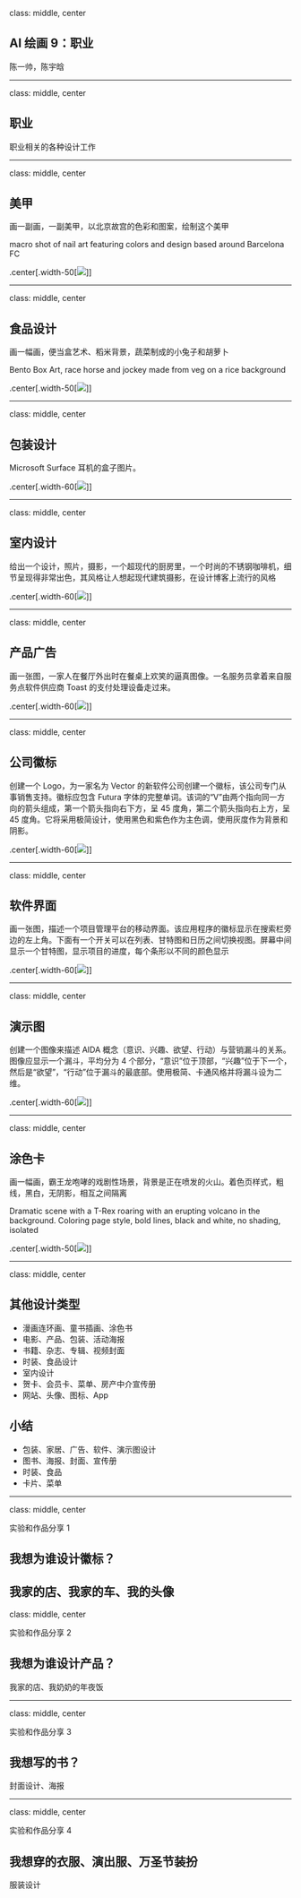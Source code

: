class: middle, center

<!-- AI 伴我行 -->

## AI 绘画 9：职业

陈一帅，陈宇晗

<!-- [yschen@bjtu.edu.cn](mailto:yschen@bjtu.edu.cn) -->
<!-- 北京交通大学电子信息工程学院 -->
<!-- .footnote[网络智能实验室] -->

---
class: middle, center
## 职业

职业相关的各种设计工作


---
class: middle, center
## 美甲

画一副画，一副美甲，以北京故宫的色彩和图案，绘制这个美甲

macro shot of nail art featuring colors and design based around Barcelona FC

.center[.width-50[![](./fig/style/15-0-nail.jpeg)]]

---
class: middle, center
## 食品设计

画一幅画，便当盒艺术、稻米背景，蔬菜制成的小兔子和胡萝卜

Bento Box Art, race horse and jockey made from veg on a rice background

.center[.width-50[![](./fig/style/15-0-box.jpeg)]]

---
class: middle, center
## 包装设计
Microsoft Surface 耳机的盒子图片。

.center[.width-60[![](./fig/style/15-1-earphone.jpeg)]]

---
class: middle, center
## 室内设计

给出一个设计，照片，摄影，一个超现代的厨房里，一个时尚的不锈钢咖啡机，细节呈现得非常出色，其风格让人想起现代建筑摄影，在设计博客上流行的风格

.center[.width-60[![](./fig/style/15-6-kitchen.jpeg)]]

---
class: middle, center
## 产品广告

画一张图，一家人在餐厅外出时在餐桌上欢笑的逼真图像。一名服务员拿着来自服务点软件供应商 Toast 的支付处理设备走过来。

.center[.width-60[![](./fig/style/15-3-paymachine.jpeg)]]

---
class: middle, center
## 公司徽标

创建一个 Logo，为一家名为 Vector 的新软件公司创建一个徽标，该公司专门从事销售支持。徽标应包含 Futura 字体的完整单词。该词的“V”由两个指向同一方向的箭头组成，第一个箭头指向右下方，呈 45 度角，第二个箭头指向右上方，呈 45 度角。它将采用极简设计，使用黑色和紫色作为主色调，使用灰度作为背景和阴影。

.center[.width-60[![](./fig/style/15-2-logo.jpeg)]]

---
class: middle, center
## 软件界面

画一张图，描述一个项目管理平台的移动界面。该应用程序的徽标显示在搜索栏旁边的左上角。下面有一个开关可以在列表、甘特图和日历之间切换视图。屏幕中间显示一个甘特图，显示项目的进度，每个条形以不同的颜色显示

.center[.width-60[![](./fig/style/15-4-ui.jpeg)]]

---
class: middle, center
## 演示图

创建一个图像来描述 AIDA 概念（意识、兴趣、欲望、行动）与营销漏斗的关系。图像应显示一个漏斗，平均分为 4 个部分，“意识”位于顶部，“兴趣”位于下一个，然后是“欲望”，“行动”位于漏斗的最底部。使用极简、卡通风格并将漏斗设为二维。

.center[.width-60[![](./fig/style/15-5-ppt.jpeg)]]

---
class: middle, center
## 涂色卡

画一幅画，霸王龙咆哮的戏剧性场景，背景是正在喷发的火山。着色页样式，粗线，黑白，无阴影，相互之间隔离

Dramatic scene with a T-Rex roaring with an erupting volcano in the background. Coloring page style, bold lines, black and white, no shading, isolated

.center[.width-50[![](./fig/style/15-6-coloring.jpeg)]]


---
class: middle, center
## 其他设计类型 
- 漫画连环画、​​童书插画、涂色书
- 电影、产品、包装、活动海报
- 书籍、杂志、专辑、视频封面
- 时装、食品设计
- 室内设计
- 贺卡、会员卡、菜单、房产中介宣传册
- 网站、头像、图标、App

## 小结

- 包装、家居、广告、软件、演示图设计
- 图书、海报、封面、宣传册
- 时装、食品
- 卡片、菜单

---
class: middle, center

实验和作品分享 1

## 我想为谁设计徽标？

我家的店、我家的车、我的头像
---
class: middle, center

实验和作品分享 2

## 我想为谁设计产品？

我家的店、我奶奶的年夜饭

---
class: middle, center

实验和作品分享 3

## 我想写的书？

封面设计、海报

---
class: middle, center

实验和作品分享 4

## 我想穿的衣服、演出服、万圣节装扮

服装设计